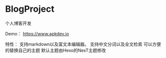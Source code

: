 # BlogProject
个人博客开发

Demo：
https://www.apkdev.io

特性：
支持markdown以及富文本编辑器。
支持中文分词以及全文检索
可以方便的替换自己的主题
默认主题由Hexo的NexT主题修改
